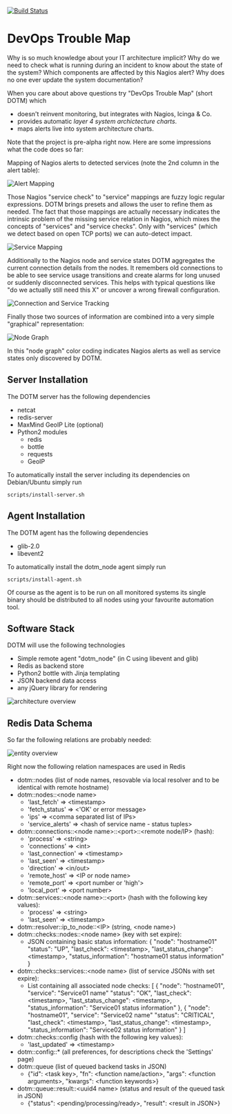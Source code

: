 [![Build Status](https://travis-ci.org/lwindolf/DevOps-Trouble-Map.svg?branch=master)](https://travis-ci.org/lwindolf/DevOps-Trouble-Map)


DevOps Trouble Map
==================

Why is so much knowledge about your IT architecture implicit? Why do we need to check what is running during an incident to know about the state of the system? Which components are affected by this Nagios alert? Why does no one ever update the system documentation?

When you care about above questions try "DevOps Trouble Map" (short DOTM) which

- doesn't reinvent monitoring, but integrates with Nagios, Icinga & Co.
- provides automatic *layer 4 system archictecture charts*.
- maps alerts live into system architecture charts.

Note that the project is pre-alpha right now. Here are some impressions what the code does so far:

Mapping of Nagios alerts to detected services (note the 2nd column in the alert table):

![Alert Mapping](doc/dotm-screenshot-alerts.png?raw=true)

Those Nagios "service check" to "service" mappings are fuzzy logic regular expressions. DOTM brings presets and allows the user to refine them as needed. The fact that those mappings are actually necessary indicates the intrinsic problem of the missing service relation in Nagios, which mixes the concepts of "services" and "service checks". Only with "services" (which we detect based on open TCP ports) we can auto-detect impact.

![Service Mapping](doc/dotm-screenshot-service-mapping.png?raw=true)

Additionally to the Nagios node and service states DOTM aggregates the current connection details from the nodes. It remembers old connections to be able to see service usage transitions and create alarms for long unused or suddenly disconnected services. This helps with typical questions like "do we actually still need this X" or uncover a wrong firewall configuration.

![Connection and Service Tracking](doc/dotm-screenshot-connections.png?raw=true)

Finally those two sources of information are combined into a very simple "graphical" representation:

![Node Graph](doc/dotm-screenshot-nodegraph.png?raw=true)

In this "node graph" color coding indicates Nagios alerts as well as service states only discovered by DOTM.


Server Installation
--------------------

The DOTM server has the following dependencies

- netcat
- redis-server
- MaxMind GeoIP Lite (optional)
- Python2 modules
  - redis
  - bottle
  - requests
  - GeoIP

To automatically install the server including its dependencies on Debian/Ubuntu 
simply run

    scripts/install-server.sh

   
Agent Installation
------------------

The DOTM agent has the following dependencies

- glib-2.0
- libevent2

To automatically install the dotm_node agent simply run

    scripts/install-agent.sh

Of course as the agent is to be run on all monitored systems its single binary
should be distributed to all nodes using your favourite automation tool.


Software Stack
--------------

DOTM will use the following technologies

- Simple remote agent "dotm_node" (in C using libevent and glib)
- Redis as backend store
- Python2 bottle with Jinja templating
- JSON backend data access
- any jQuery library for rendering



![architecture overview](doc/dotm-architecture.png?raw=true)

Redis Data Schema
-----------------

So far the following relations are probably needed:

![entity overview](doc/dotm-er.png?raw=true)

Right now the following relation namespaces are used in Redis

- dotm::nodes (list of node names, resovable via local resolver and to be identical with remote hostname)
- dotm::nodes::&lt;node name>
  * 'last_fetch' => &lt;timestamp>
  * 'fetch_status' => &lt;'OK' or error message>
  * 'ips' => &lt;comma separated list of IPs>
  * 'service_alerts' => &lt;hash of service name - status tuples>
- dotm::connections::&lt;node name>::&lt;port>::&lt;remote node/IP> (hash):
  * 'process' => &lt;string>
  * 'connections' => &lt;int>
  * 'last_connection' => &lt;timestamp>
  * 'last_seen' => &lt;timestamp>
  * 'direction' => &lt;in/out>
  * 'remote_host' => &lt;IP or node name>
  * 'remote_port' => &lt;port number or 'high'>
  * 'local_port' => &lt;port number>
- dotm::services::&lt;node name>::&lt;port> (hash with the following key values):
  * 'process' => &lt;string>
  * 'last_seen' => &lt;timestamp>
- dotm::resolver::ip_to_node::&lt;IP> (string, &lt;node name>)
- dotm::checks::nodes::&lt;node name> (key with set expire):
  * JSON containing basic status information:
    {
        "node": "hostname01"
        "status": "UP",
        "last_check": &lt;timestamp>,
        "last_status_change": &lt;timestamp>,
        "status_information": "hostname01 status information"
    }
- dotm::checks::services::&lt;node name> (list of service JSONs with set expire):
  * List containing all associated node checks:
    [
        {
            "node": "hostname01",
            "service": "Service01 name"
            "status": "OK",
            "last_check": &lt;timestamp>,
            "last_status_change": &lt;timestamp>,
            "status_information": "Service01 status information"
        },
        {
            "node": "hostname01",
            "service": "Service02 name"
            "status": "CRITICAL",
            "last_check": &lt;timestamp>,
            "last_status_change": &lt;timestamp>,
            "status_information": "Service02 status information"
        }
    ]
- dotm::checks::config (hash with the following key values):
  * 'last_updated' => &lt;timestamp>
- dotm::config::\* (all preferences, for descriptions check the 'Settings' page)
- dotm::queue (list of queued backend tasks in JSON)
  * {"id": &lt;task key>, "fn": &lt;function name/action>, "args": &lt;function arguments>, "kwargs": &lt;function keywords>}
- dotm::queue::result::&lt;uuid4 name> (status and result of the queued task in JSON)
  * {"status": &lt;pending/processing/ready>, "result": &lt;result in JSON>}
